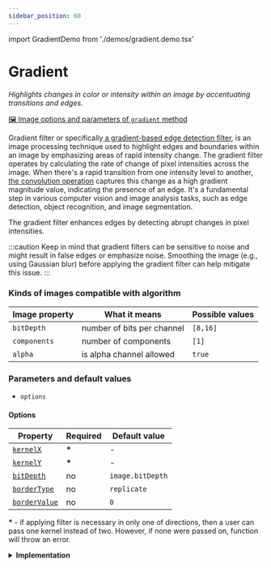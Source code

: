 ```yaml
---
sidebar_position: 60
---
```


import GradientDemo from './demos/gradient.demo.tsx'

# Gradient

_Highlights changes in color or intensity within an image by accentuating transitions and edges._

[🖼️ Image options and parameters of `gradient` method](https://api.image-js.org/classes/index.Image.html#gradientFilter)

Gradient filter or specifically[ a gradient-based edge detection filter](https://en.wikipedia.org/wiki/Graduated_neutral-density_filter 'wikipedia link on gradient filter'), is an image processing technique used to highlight edges and boundaries within an image by emphasizing areas of rapid intensity change. The gradient filter operates by calculating the rate of change of pixel intensities across the image. When there's a rapid transition from one intensity level to another, [the convolution operation](../../Glossary.md#convolution 'glossary link on convolution') captures this change as a high gradient magnitude value, indicating the presence of an edge. It's a fundamental step in various computer vision and image analysis tasks, such as edge detection, object recognition, and image segmentation.

<GradientDemo />

The gradient filter enhances edges by detecting abrupt changes in pixel intensities.

:::caution
Keep in mind that gradient filters can be sensitive to noise and might result in false edges or emphasize noise. Smoothing the image (e.g., using Gaussian blur) before applying the gradient filter can help mitigate this issue.
:::

### Kinds of images compatible with algorithm

| Image property | What it means              | Possible values |
| -------------- | -------------------------- | --------------- |
| `bitDepth`     | number of bits per channel | `[8,16]`        |
| `components`   | number of components       | `[1]`           |
| `alpha`        | is alpha channel allowed   | `true`          |

### Parameters and default values

- `options`

#### Options

| Property                                                                                           | Required | Default value    |
| -------------------------------------------------------------------------------------------------- | -------- | ---------------- |
| [`kernelX`](https://api.image-js.org/interfaces/index.GradientFilterXOptions.html#kernelX)         | **\***   | -                |
| [`kernelY`](https://api.image-js.org/interfaces/index.GradientFilterYOptions.html#kernelY)         | **\***   | -                |
| [`bitDepth`](https://api.image-js.org/interfaces/index.GradientFilterXOptions.html#bitDepth)       | no       | `image.bitDepth` |
| [`borderType`](https://api.image-js.org/interfaces/index.GradientFilterXOptions.html#borderType)   | no       | `replicate`      |
| [`borderValue`](https://api.image-js.org/interfaces/index.GradientFilterXOptions.html#borderValue) | no       | `0`              |

**\*** - if applying filter is necessary in only one of directions, then a user can pass one kernel instead of two. However, if none were passed on, function will throw an error.

<details>
<summary><b>Implementation</b></summary>

Here's how gradient filter is implemented in ImageJS:

_Grayscale Conversion_: Before applying a gradient filter, the color image is converted into [grayscale](./Grayscale.md 'internal link on grayscale filter'). This simplifies the processing by reducing the image to a single channel representing pixel intensities.

_Kernel Operators_: Gradient filter consists of small convolution [kernels](../../Glossary.md#kernel 'glossary link on kernel'). Normally, one for detecting horizontal changes and another for vertical changes, however user might indicate only one kernel to check only one of directions. These kernels are usually 3x3 matrices of numerical weights.

_Convolution Operation_: The gradient filter is applied through a [convolution](../../Glossary.md#convolution 'glossary link on convolution') operation, where the filter kernel slides over the grayscale image. At each position, the convolution operation involves element-wise multiplication of the filter kernel with the corresponding pixels in the image, followed by summing up the results. This sum represents the rate of intensity change (gradient) at that location in the image.

_Gradient Magnitude and Direction_: For each pixel, the gradient magnitude is calculated by combining the results of the horizontal and vertical convolutions. The corresponding values from each convolution are put in square and summed, then put in square root.

_Edge Detection_: The gradient magnitude values are used to identify regions of rapid intensity change, which correspond to edges in the image. Higher gradient magnitude values indicate stronger edges.

:::tip
_Thresholding_: To further refine the edges detected, a [thresholding](../Operations/Threshold.md 'internal link on threshold filter') step is often applied. Pixels with gradient magnitudes below a certain threshold are considered as non-edges, while those above the threshold are considered edges. This helps in reducing noise and emphasizing significant edges.
:::

</details>
